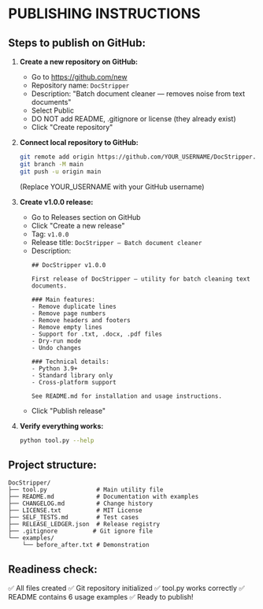 # PUBLISHING INSTRUCTIONS

## Steps to publish on GitHub:

1. **Create a new repository on GitHub:**
   - Go to https://github.com/new
   - Repository name: `DocStripper`
   - Description: "Batch document cleaner — removes noise from text documents"
   - Select Public
   - DO NOT add README, .gitignore or license (they already exist)
   - Click "Create repository"

2. **Connect local repository to GitHub:**
   ```bash
   git remote add origin https://github.com/YOUR_USERNAME/DocStripper.git
   git branch -M main
   git push -u origin main
   ```
   (Replace YOUR_USERNAME with your GitHub username)

3. **Create v1.0.0 release:**
   - Go to Releases section on GitHub
   - Click "Create a new release"
   - Tag: `v1.0.0`
   - Release title: `DocStripper — Batch document cleaner`
   - Description:
     ```
     ## DocStripper v1.0.0
     
     First release of DocStripper — utility for batch cleaning text documents.
     
     ### Main features:
     - Remove duplicate lines
     - Remove page numbers
     - Remove headers and footers
     - Remove empty lines
     - Support for .txt, .docx, .pdf files
     - Dry-run mode
     - Undo changes
     
     ### Technical details:
     - Python 3.9+
     - Standard library only
     - Cross-platform support
     
     See README.md for installation and usage instructions.
     ```
   - Click "Publish release"

4. **Verify everything works:**
   ```bash
   python tool.py --help
   ```

## Project structure:

```
DocStripper/
├── tool.py              # Main utility file
├── README.md            # Documentation with examples
├── CHANGELOG.md         # Change history
├── LICENSE.txt          # MIT License
├── SELF_TESTS.md        # Test cases
├── RELEASE_LEDGER.json  # Release registry
├── .gitignore          # Git ignore file
└── examples/
    └── before_after.txt # Demonstration
```

## Readiness check:

✅ All files created
✅ Git repository initialized
✅ tool.py works correctly
✅ README contains 6 usage examples
✅ Ready to publish!
